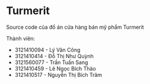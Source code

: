 # Turmerit
Source code của đồ án cửa hàng bán mỹ phẩm Turmerit

Thành viên:
* 3121410094 - Lý Văn Công
* 3121410414 - Đỗ Thị Như Quỳnh
* 3121560077 - Trần Tuấn Sang
* 3121410459 - Lê Ngọc Bích Thảo
* 3121410517 - Nguyễn Thị Bích Trâm
